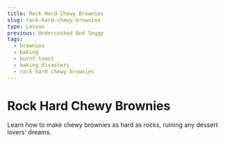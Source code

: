 ```yaml
---
title: Rock Hard Chewy Brownies
slug: rock-hard-chewy-brownies
type: Lesson
previous: Undercooked And Soggy
tags:
  - brownies
  - baking
  - burnt toast
  - baking disasters
  - rock hard chewy brownies
---
```


# Rock Hard Chewy Brownies

Learn how to make chewy brownies as hard as rocks, ruining any dessert lovers' dreams.
